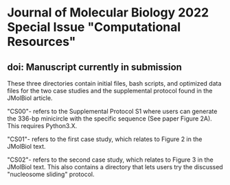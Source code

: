 # Journal of Molecular Biology 2022 Special Issue "Computational Resources"
## doi: Manuscript currently in submission

These three directories contain initial files, bash scripts, and optimized data files for the two case studies and the supplemental protocol found in the JMolBiol article.

"CS00"- refers to the Supplemental Protocol S1 where users can generate the 336-bp minicircle with the specific sequence (See paper Figure 2A). This requires Python3.X.

"CS01"- refers to the first case study, which relates to Figure 2 in the JMolBiol text.

"CS02"- refers to the second case study, which relates to Figure 3 in the JMolBiol text. This also contains a directory that lets users try the discussed "nucleosome sliding" protocol.

